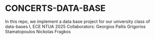 # CONCERTS-DATA-BASE
In this repo, we implement a data base project for our university class of data-bases I, ECE NTUA 2025
Collaborators:
Georgios Pallis
Grigorios Stamatopoulos
Nickolas Fragkos
